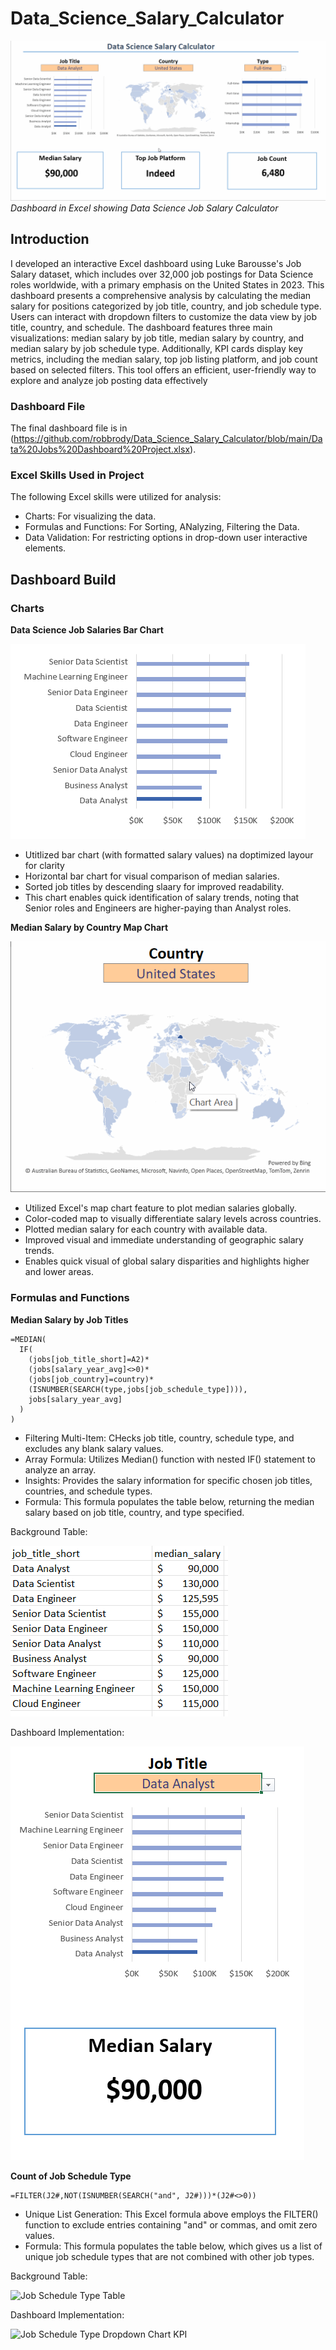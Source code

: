 # Data_Science_Salary_Calculator

![Data Science Salary Calculator](https://github.com/robbrody/Data_Science_Salary_Calculator/blob/main/DS_Salary_Calculator.gif)*Dashboard in Excel showing Data Science Job Salary Calculator*

## Introduction
I developed an interactive Excel dashboard using Luke Barousse's Job Salary dataset, which includes over 32,000 job postings for Data Science roles worldwide, with a primary emphasis on the United States in 2023. This dashboard presents a comprehensive analysis by calculating the median salary for positions categorized by job title, country, and job schedule type. Users can interact with dropdown filters to customize the data view by job title, country, and schedule. The dashboard features three main visualizations: median salary by job title, median salary by country, and median salary by job schedule type. Additionally, KPI cards display key metrics, including the median salary, top job listing platform, and job count based on selected filters. This tool offers an efficient, user-friendly way to explore and analyze job posting data effectively

### Dashboard File

The final dashboard file is in (https://github.com/robbrody/Data_Science_Salary_Calculator/blob/main/Data%20Jobs%20Dashboard%20Project.xlsx).

### Excel Skills Used in Project

The following Excel skills were utilized for analysis:
* Charts: For visualizing the data.
* Formulas and Functions: For Sorting, ANalyzing, Filtering the Data.
* Data Validation: For restricting options in drop-down user interactive elements.

## Dashboard Build

### Charts

**Data Science Job Salaries Bar Chart**

![Job Title Salaries Bar Chart](https://github.com/robbrody/Data_Science_Salary_Calculator/blob/main/job_title_graph.png)

* Utitlized bar chart (with formatted salary values) na doptimized layour for clarity
* Horizontal bar chart for visual comparison of median salaries.
* Sorted job titles by descending slaary for improved readability.
* This chart enables quick identification of salary trends, noting that Senior roles and Engineers are higher-paying than Analyst roles.
  

**Median Salary by Country Map Chart**

![Map Chart of Median Salaries](https://github.com/robbrody/Data_Science_Salary_Calculator/blob/main/DS_Salary_Calculator_Map.gif)


* Utilized Excel's map chart feature to plot median salaries globally.
* Color-coded map to visually differentiate salary levels across countries.
* Plotted median salary for each country with available data.
* Improved visual and immediate understanding of geographic salary trends.
* Enables quick visual of global salary disparities and highlights higher and lower areas.
  

### Formulas and Functions

**Median Salary by Job Titles**
``` excel
=MEDIAN(
  IF(
    (jobs[job_title_short]=A2)*
    (jobs[salary_year_avg]<>0)*
    (jobs[job_country]=country)*
    (ISNUMBER(SEARCH(type,jobs[job_schedule_type]))),
    jobs[salary_year_avg]
  )
)
```
* Filtering Multi-Item: CHecks job title, country, schedule type, and excludes any blank salary values.
* Array Formula: Utilizes Median() function with nested IF() statement to analyze an array.
* Insights: Provides the salary information for specific chosen job titles, countries, and schedule types.
* Formula: This formula populates the table below, returning the median salary based on job title, country, and type specified.

Background Table:

![Job Title Median Salary Table](https://github.com/robbrody/Data_Science_Salary_Calculator/blob/main/Job-title_table.png)  

Dashboard Implementation:

![Dashboard Image with Dropdown, Chart, and KPI](https://github.com/robbrody/Data_Science_Salary_Calculator/blob/main/job_title_dd_kpi.png)

**Count of Job Schedule Type**

``` excel
=FILTER(J2#,NOT(ISNUMBER(SEARCH("and", J2#)))*(J2#<>0))
```
* Unique List Generation: This Excel formula above employs the FILTER() function to exclude entries containing "and" or commas, and omit zero values.
* Formula: This formula populates the table below, which gives us a list of unique job schedule types that are not combined with other job types.

Background Table:

![Job Schedule Type Table]()

Dashboard Implementation:

![Job Schedule Type Dropdown Chart KPI]()
